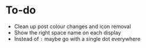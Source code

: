 # To-do
- Clean up post colour changes and icon removal
- Show the right space name on each display
- Instead of `:` maybe go with a single dot everywhere
